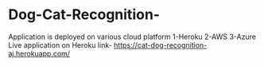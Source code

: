 # Dog-Cat-Recognition- 
Application is deployed on various cloud platform
1-Heroku
2-AWS 
3-Azure
Live application on Heroku link- https://cat-dog-recognition-aj.herokuapp.com/
